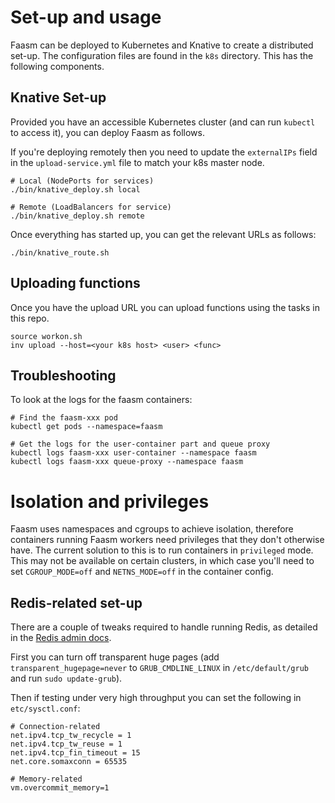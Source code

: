 # Set-up and usage

Faasm can be deployed to Kubernetes and Knative to create a distributed set-up. The configuration files are found
in the `k8s` directory. This has the following components.

## Knative Set-up

Provided you have an accessible Kubernetes cluster (and can run `kubectl` to access it), you can deploy Faasm
as follows.

If you're deploying remotely then you need to update the `externalIPs` field in the `upload-service.yml` file
to match your k8s master node.

```
# Local (NodePorts for services)
./bin/knative_deploy.sh local

# Remote (LoadBalancers for service)
./bin/knative_deploy.sh remote
```

Once everything has started up, you can get the relevant URLs as follows:

```
./bin/knative_route.sh
```

## Uploading functions

Once you have the upload URL you can upload functions using the tasks in this repo.

```
source workon.sh
inv upload --host=<your k8s host> <user> <func>
```

## Troubleshooting

To look at the logs for the faasm containers:

```
# Find the faasm-xxx pod
kubectl get pods --namespace=faasm

# Get the logs for the user-container part and queue proxy
kubectl logs faasm-xxx user-container --namespace faasm
kubectl logs faasm-xxx queue-proxy --namespace faasm
```

# Isolation and privileges

Faasm uses namespaces and cgroups to achieve isolation, therefore containers running Faasm workers need privileges
that they don't otherwise have. The current solution to this is to run containers in `privileged` mode. This may not
be available on certain clusters, in which case you'll need to set `CGROUP_MODE=off` and `NETNS_MODE=off` in the
container config.

## Redis-related set-up

There are a couple of tweaks required to handle running Redis, as detailed in the
[Redis admin docs](https://redis.io/topics/admin).

First you can turn off transparent huge pages (add `transparent_hugepage=never` to `GRUB_CMDLINE_LINUX`
in `/etc/default/grub` and run `sudo update-grub`).

Then if testing under very high throughput you can set the following in `etc/sysctl.conf`:

```
# Connection-related
net.ipv4.tcp_tw_recycle = 1
net.ipv4.tcp_tw_reuse = 1
net.ipv4.tcp_fin_timeout = 15
net.core.somaxconn = 65535

# Memory-related
vm.overcommit_memory=1
```
